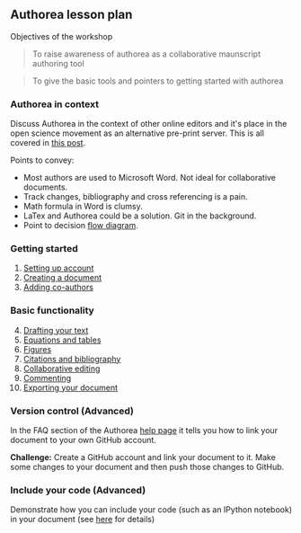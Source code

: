 ## Authorea lesson plan

Objectives of the workshop
> To raise awareness of authorea as a collaborative maunscript authoring tool 

> To give the basic tools and pointers to getting started with authorea

### Authorea in context

Discuss Authorea in the context of other online editors and it's place in the open science movement as an
alternative pre-print server. This is all covered in [this post](http://resbaz.tumblr.com/post/88732843274/authorea-a-review).

Points to convey:
* Most authors are used to Microsoft Word. Not ideal for collaborative documents.
* Track changes, bibliography and cross referencing is a pain.
* Math formula in Word is clumsy.
* LaTex and Authorea could be a solution. Git in the background.
* Point to decision [flow diagram](https://docs.google.com/presentation/d/1JQA6NyItxiKtkmGBWiGL9Bqk0asU064Cr3FF1ZT_nq8/edit#slide=id.p).

### Getting started

1. [Setting up account](01_Setup/setup.md)
2. [Creating a document](02_Create/create.md)
3. [Adding co-authors](03_AddCollaborators/addCollaborators.md)

### Basic functionality

4. [Drafting your text](04_DraftingLatex/draftingLatex.md)
5. [Equations and tables](05_EquationsTables/InsertingEquations.md)
6. [Figures](06_Figures/insertingFigures.md)
7. [Citations and bibliography](07_Citations/insertingCitations.md)
8. [Collaborative editing](08_collaborativeEditing/collaborating.md)
9. [Commenting](09_commenting/commenting.md)
10. [Exporting your document](10_exportingDocument/exportingFinalDocument.md)


### Version control (Advanced)

In the FAQ section of the Authorea [help page](https://www.authorea.com/help) it tells you how to link 
your document to your own GitHub account.

**Challenge:** Create a GitHub account and link your document to it. Make some changes to your document
and then push those changes to GitHub.

### Include your code (Advanced)

Demonstrate how you can include your code (such as an IPython notebook) in your document (see 
[here](https://www.authorea.com/users/3/articles/3904/_show_article) for details)
